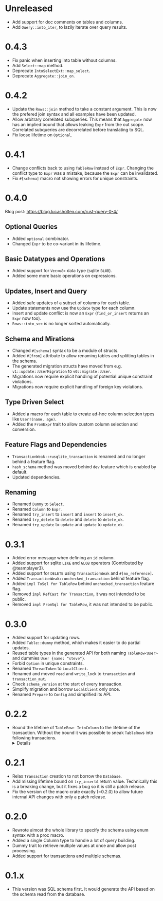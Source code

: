 # Unreleased

- Add support for doc comments on tables and columns.
- Add `Query::into_iter`, to lazily iterate over query results.

# 0.4.3

- Fix panic when inserting into table without columns.
- Add `Select::map` method.
- Deprecate `IntoSelectExt::map_select`.
- Deprecate `Aggregate::join_on`.

# 0.4.2

- Update the `Rows::join` method to take a constant argument.
This is now the prefered join syntax and all examples have been updated.
- Allow arbitrary correlated subqueries.
This means that `Aggregate` now has an implied bound that allows leaking `Expr` from the
out scope. Correlated subqueries are decorrelated before translating to SQL.
- Fix loose lifetime on `Optional`.

# 0.4.1

- Change conflicts back to using `TableRow` instead of `Expr`.
Changing the conflict type to `Expr` was a mistake, because the `Expr` can be invalidated.
- Fix `#[schema]` macro not showing errors for unique constraints.

# 0.4.0

Blog post: https://blog.lucasholten.com/rust-query-0-4/

## Optional Queries
- Added `optional` combinator.
- Changed `Expr` to be co-variant in its lifetime.

## Basic Datatypes and Operations
- Added support for `Vec<u8>` data type (sqlite `BLOB`).
- Added some more basic operations on expressions.

## Updates, Insert and Query
- Added safe updates of a subset of columns for each table.
- Update statements now use the `Update` type for each column.
- Insert and update conflict is now an `Expr` (`find_or_insert` returns an `Expr` now too).
- `Rows::into_vec` is no longer sorted automatically.

## Schema and Mirations
- Changed `#[schema]` syntax to be a module of structs.
- Added `#[from]` attribute to allow renaming tables and splitting tables in the schema.
- The generated migration structs have moved from e.g. `v1::update::UserMigration` to `v0::migrate::User`.
- Migrations now require explicit handling of potential unique constraint violations.
- Migrations now require explicit handling of foreign key violations.

## Type Driven Select
- Added a macro for each table to create ad-hoc column selection types like `User!(name, age)`.
- Added the `FromExpr` trait to allow custom column selection and conversion.

## Feature Flags and Dependencies
- `TransactionWeak::rusqlite_transaction` is renamed and no longer behind a feature flag.
- `hash_schema` method was moved behind `dev` feature which is enabled by default.
- Updated dependencies.

## Renaming
- Renamed `Dummy` to `Select`.
- Renamed `Column` to `Expr`.
- Renamed `try_insert` to `insert` and `insert` to `insert_ok`.
- Renamed `try_delete` to `delete` and `delete` to `delete_ok`.
- Renamed `try_update` to `update` and `update` to `update_ok`.

# 0.3.1

- Added error message when defining an `id` column.
- Added support for sqlite `LIKE` and `GLOB` operators (Contributed by @teamplayer3).
- Added support for `DELETE` using `TransactionWeak` and `#[no_reference]`.
- Added `TransactionWeak::unchecked_transaction` behind feature flag.
- Added `impl ToSql for TableRow` behind `unchecked_transaction` feature flag.
- Removed `impl RefCast for Transaction`, it was not intended to be public.
- Removed `impl FromSql for TableRow`, it was not intended to be public.

# 0.3.0

- Added support for updating rows.
- Added `Table::dummy` method, which makes it easier to do partial updates.
- Reused table types in the generated API for both naming `TableRow<User>` and dummies `User {name: "steve"}`.
- Forbid `Option` in unique constraints.
- Renamed `ThreadToken` to `LocalClient`.
- Renamed and moved `read` and `write_lock` to `transaction` and `transaction_mut`.
- Check `schema_version` at the start of every transaction.
- Simplify migration and borrow `LocalClient` only once.
- Renamed `Prepare` to `Config` and simplified its API.

# 0.2.2

- Bound the lifetime of `TableRow: IntoColumn` to the lifetime of the transaction.
Without the bound it was possible to sneak `TableRow`s into following transacions. <details>
`query_one` now checks that its input lives for as long as the transaction.
To make sure that `query_one` still checks that the dummy is "global", the transaction now has an invariant lifetime.
</details>

# 0.2.1

- Relax `Transaction` creation to not borrow the `Database`.
- Add missing lifetime bound on `try_insert`s return value.
Technically this is a breaking change, but it fixes a bug so it is still a patch release.
- Fix the version of the macro crate exactly (=0.2.0) to allow future internal API changes with only a patch release.

# 0.2.0

- Rewrote almost the whole library to specify the schema using enum syntax with a proc macro.
- Added a single Column type to handle a lot of query building.
- Dummy trait to retrieve multiple values at once and allow post processing.
- Added support for transactions and multiple schemas.

# 0.1.x

- This version was SQL schema first. It would generate the API based on the schema read from the database.
